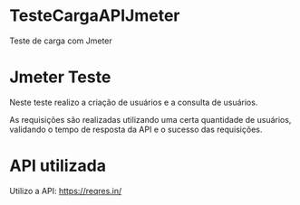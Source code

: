 # TesteCargaAPIJmeter
Teste de carga com Jmeter

# Jmeter Teste
Neste teste realizo a criação de usuários e a consulta de usuários.

As requisições são realizadas utilizando uma certa quantidade de usuários, validando o tempo de resposta da API e o sucesso das requisições.

# API utilizada
Utilizo a API: https://reqres.in/


